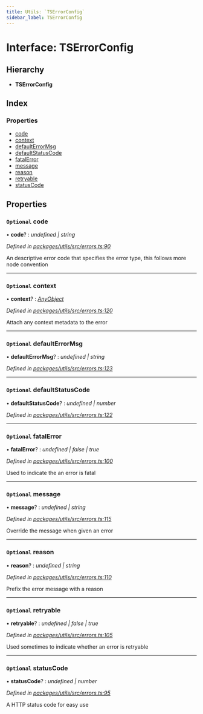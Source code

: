 ```yaml
---
title: Utils: `TSErrorConfig`
sidebar_label: TSErrorConfig
---
```


# Interface: TSErrorConfig

## Hierarchy

* **TSErrorConfig**

## Index

### Properties

* [code](tserrorconfig.md#optional-code)
* [context](tserrorconfig.md#optional-context)
* [defaultErrorMsg](tserrorconfig.md#optional-defaulterrormsg)
* [defaultStatusCode](tserrorconfig.md#optional-defaultstatuscode)
* [fatalError](tserrorconfig.md#optional-fatalerror)
* [message](tserrorconfig.md#optional-message)
* [reason](tserrorconfig.md#optional-reason)
* [retryable](tserrorconfig.md#optional-retryable)
* [statusCode](tserrorconfig.md#optional-statuscode)

## Properties

### `Optional` code

• **code**? : *undefined | string*

*Defined in [packages/utils/src/errors.ts:90](https://github.com/terascope/teraslice/blob/653cf7530/packages/utils/src/errors.ts#L90)*

An descriptive error code that specifies the error type, this follows more
node convention

___

### `Optional` context

• **context**? : *[AnyObject](anyobject.md)*

*Defined in [packages/utils/src/errors.ts:120](https://github.com/terascope/teraslice/blob/653cf7530/packages/utils/src/errors.ts#L120)*

Attach any context metadata to the error

___

### `Optional` defaultErrorMsg

• **defaultErrorMsg**? : *undefined | string*

*Defined in [packages/utils/src/errors.ts:123](https://github.com/terascope/teraslice/blob/653cf7530/packages/utils/src/errors.ts#L123)*

___

### `Optional` defaultStatusCode

• **defaultStatusCode**? : *undefined | number*

*Defined in [packages/utils/src/errors.ts:122](https://github.com/terascope/teraslice/blob/653cf7530/packages/utils/src/errors.ts#L122)*

___

### `Optional` fatalError

• **fatalError**? : *undefined | false | true*

*Defined in [packages/utils/src/errors.ts:100](https://github.com/terascope/teraslice/blob/653cf7530/packages/utils/src/errors.ts#L100)*

Used to indicate the an error is fatal

___

### `Optional` message

• **message**? : *undefined | string*

*Defined in [packages/utils/src/errors.ts:115](https://github.com/terascope/teraslice/blob/653cf7530/packages/utils/src/errors.ts#L115)*

Override the message when given an error

___

### `Optional` reason

• **reason**? : *undefined | string*

*Defined in [packages/utils/src/errors.ts:110](https://github.com/terascope/teraslice/blob/653cf7530/packages/utils/src/errors.ts#L110)*

Prefix the error message with a reason

___

### `Optional` retryable

• **retryable**? : *undefined | false | true*

*Defined in [packages/utils/src/errors.ts:105](https://github.com/terascope/teraslice/blob/653cf7530/packages/utils/src/errors.ts#L105)*

Used sometimes to indicate whether an error is retryable

___

### `Optional` statusCode

• **statusCode**? : *undefined | number*

*Defined in [packages/utils/src/errors.ts:95](https://github.com/terascope/teraslice/blob/653cf7530/packages/utils/src/errors.ts#L95)*

A HTTP status code for easy use
